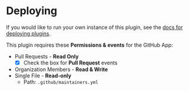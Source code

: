 # Deploying

If you would like to run your own instance of this plugin, see the [docs for deploying plugins](https://github.com/probot/probot/blob/master/docs/deployment.md).

This plugin requires these **Permissions & events** for the GitHub App:

- Pull Requests - **Read Only**
  - [x] Check the box for **Pull Request** events
- Organization Members - **Read & Write**
- Single File - **Read-only**
  - Path: `.github/maintainers.yml`
